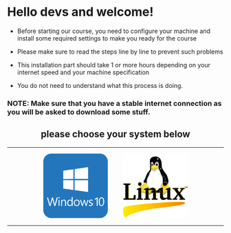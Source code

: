 # Hello devs and welcome!

- Before starting our course, you need to configure your machine and install some required settings to make you ready for the course

- Please make sure to read the steps line by line to prevent such problems

- This installation part should take 1 or more hours depending on your internet speed and your machine specification

- You do not need to understand what this process is doing.

<h3> NOTE: Make sure that you have a stable internet connection as you will be asked to download some stuff. </h3>

<h2 align="center"> please choose your system below</h2>

<hr>

<p align="center"> <a href="part1.md"><kbd><img height="150px" width="150px" src="images/win10.png" alt=""></a> </kbd> &nbsp; &nbsp; &nbsp; &nbsp; <a href="https://webassets.inman.com/wp-content/uploads/2019/10/Untitled-design-2019-10-29T153346.079.jpg"> <kbd> <img height="150px" width="150px" src="images/linux.png" alt=""></kbd></a></p>

<hr>
<h2></h2>
